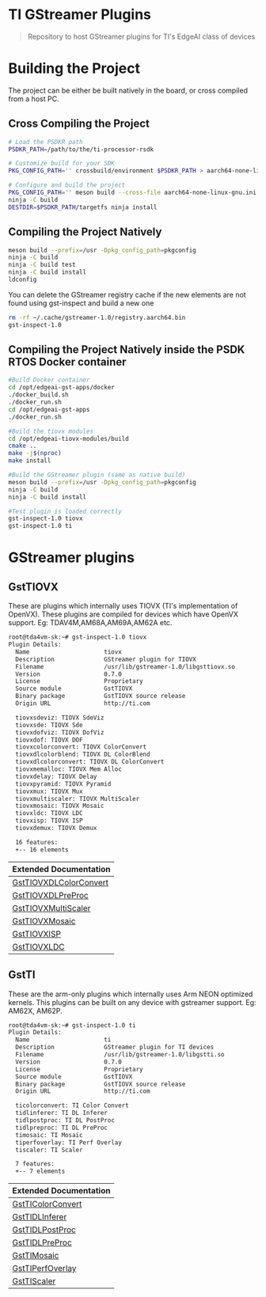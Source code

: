 # TI GStreamer Plugins
> Repository to host GStreamer plugins for TI's EdgeAI class of devices

# Building the Project

The project can be either be built natively in the board, or cross compiled from a host PC.

## Cross Compiling the Project

```bash
# Load the PSDKR path
PSDKR_PATH=/path/to/the/ti-processor-rsdk

# Customize build for your SDK
PKG_CONFIG_PATH='' crossbuild/environment $PSDKR_PATH > aarch64-none-linux-gnu.ini

# Configure and build the project
PKG_CONFIG_PATH='' meson build --cross-file aarch64-none-linux-gnu.ini --cross-file crossbuild/crosscompile.ini
ninja -C build
DESTDIR=$PSDKR_PATH/targetfs ninja install
```

## Compiling the Project Natively

```bash
meson build --prefix=/usr -Dpkg_config_path=pkgconfig
ninja -C build
ninja -C build test
ninja -C build install
ldconfig
```
You can delete the GStreamer registry cache if the new elements are not found
using gst-inspect and build a new one

```bash
rm -rf ~/.cache/gstreamer-1.0/registry.aarch64.bin
gst-inspect-1.0
```

## Compiling the Project Natively inside the PSDK RTOS Docker container
```bash
#Build Docker container
cd /opt/edgeai-gst-apps/docker
./docker_build.sh
./docker_run.sh
cd /opt/edgeai-gst-apps
./docker_run.sh

#Build the tiovx modules
cd /opt/edgeai-tiovx-modules/build
cmake ..
make -j$(nproc)
make install

#Build the GStreamer plugin (same as native build)
meson build --prefix=/usr -Dpkg_config_path=pkgconfig
ninja -C build
ninja -C build install

#Test plugin is loaded correctly
gst-inspect-1.0 tiovx
gst-inspect-1.0 ti
```

# GStreamer plugins
## GstTIOVX

These are plugins which internally uses TIOVX (TI's implementation of OpenVX).
These plugins are compiled for devices which have OpenVX support.
Eg: TDAV4M,AM68A,AM69A,AM62A etc.

```bash
root@tda4vm-sk:~# gst-inspect-1.0 tiovx
Plugin Details:
  Name                     tiovx
  Description              GStreamer plugin for TIOVX
  Filename                 /usr/lib/gstreamer-1.0/libgsttiovx.so
  Version                  0.7.0
  License                  Proprietary
  Source module            GstTIOVX
  Binary package           GstTIOVX source release
  Origin URL               http://ti.com

  tiovxsdeviz: TIOVX SdeViz
  tiovxsde: TIOVX Sde
  tiovxdofviz: TIOVX DofViz
  tiovxdof: TIOVX DOF
  tiovxcolorconvert: TIOVX ColorConvert
  tiovxdlcolorblend: TIOVX DL ColorBlend
  tiovxdlcolorconvert: TIOVX DL ColorConvert
  tiovxmemalloc: TIOVX Mem Alloc
  tiovxdelay: TIOVX Delay
  tiovxpyramid: TIOVX Pyramid
  tiovxmux: TIOVX Mux
  tiovxmultiscaler: TIOVX MultiScaler
  tiovxmosaic: TIOVX Mosaic
  tiovxldc: TIOVX LDC
  tiovxisp: TIOVX ISP
  tiovxdemux: TIOVX Demux

  16 features:
  +-- 16 elements
```

| Extended Documentation |
| -----------   |
| [GstTIOVXDLColorConvert](https://github.com/TexasInstruments/edgeai-gst-plugins/wiki/tiovxdlcolorconvert)   |
| [GstTIOVXDLPreProc](https://github.com/TexasInstruments/edgeai-gst-plugins/wiki/tiovxdlpreproc)   |
| [GstTIOVXMultiScaler](https://github.com/TexasInstruments/edgeai-gst-plugins/wiki/tiovxmultiscaler)   |
| [GstTIOVXMosaic](https://github.com/TexasInstruments/edgeai-gst-plugins/wiki/tiovxmosaic)   |
| [GstTIOVXISP](https://github.com/TexasInstruments/edgeai-gst-plugins/wiki/tiovxisp)   |
| [GstTIOVXLDC](https://github.com/TexasInstruments/edgeai-gst-plugins/wiki/tiovxldc)   |

## GstTI

These are the arm-only plugins which internally uses Arm NEON optimized kernels.
This plugins can be built on any device with gstreamer support. Eg: AM62X, AM62P.

```bash
root@tda4vm-sk:~# gst-inspect-1.0 ti
Plugin Details:
  Name                     ti
  Description              GStreamer plugin for TI devices
  Filename                 /usr/lib/gstreamer-1.0/libgstti.so
  Version                  0.7.0
  License                  Proprietary
  Source module            GstTIOVX
  Binary package           GstTIOVX source release
  Origin URL               http://ti.com

  ticolorconvert: TI Color Convert
  tidlinferer: TI DL Inferer
  tidlpostproc: TI DL PostProc
  tidlpreproc: TI DL PreProc
  timosaic: TI Mosaic
  tiperfoverlay: TI Perf Overlay
  tiscaler: TI Scaler

  7 features:
  +-- 7 elements
```

| Extended Documentation |
| -----------   |
| [GstTIColorConvert](https://github.com/TexasInstruments/edgeai-gst-plugins/wiki/ticolorconvert)   |
| [GstTIDLInferer](https://github.com/TexasInstruments/edgeai-gst-plugins/wiki/tidlinferer)   |
| [GstTIDLPostProc](https://github.com/TexasInstruments/edgeai-gst-plugins/wiki/tidlpostproc)   |
| [GstTIDLPreProc](https://github.com/TexasInstruments/edgeai-gst-plugins/wiki/tidlpreproc)   |
| [GstTIMosaic](https://github.com/TexasInstruments/edgeai-gst-plugins/wiki/timosaic)   |
| [GstTIPerfOverlay](https://github.com/TexasInstruments/edgeai-gst-plugins/wiki/tiperfoverlay)   |
| [GstTIScaler](https://github.com/TexasInstruments/edgeai-gst-plugins/wiki/tiscaler)   |